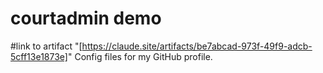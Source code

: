 # courtadmin demo
#link to artifact "[https://claude.site/artifacts/be7abcad-973f-49f9-adcb-5cff13e1873e]"
Config files for my GitHub profile.
